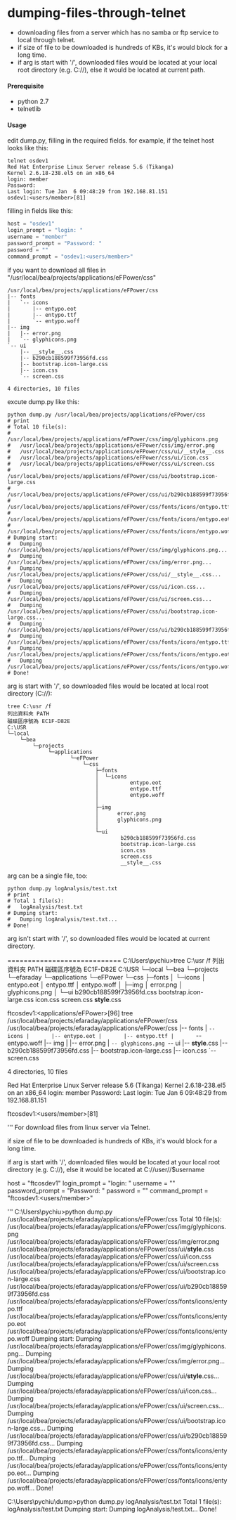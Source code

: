 # dumping-files-through-telnet
- downloading files from a server which has no samba or ftp service to local through telnet.
- if size of file to be downloaded is hundreds of KBs, it's would block for a long time.
- if arg is start with '/', downloaded files would be located at your local root directory (e.g. C://), else it would be located at current path.

#### Prerequisite
- python 2.7
- telnetlib

#### Usage
edit dump.py, filling in the required fields.
for example, if the telnet host looks like this:
```
telnet osdev1
Red Hat Enterprise Linux Server release 5.6 (Tikanga)
Kernel 2.6.18-238.el5 on an x86_64
login: member
Password:
Last login: Tue Jan  6 09:48:29 from 192.168.81.151
osdev1:<users/member>[81]
```
filling in fields like this:
```python
host = "osdev1"
login_prompt = "login: "
username = "member"
password_prompt = "Password: "
password = ""
command_prompt = "osdev1:<users/member>"
```
if you want to download all files in "/usr/local/bea/projects/applications/eFPower/css"
```
/usr/local/bea/projects/applications/eFPower/css
|-- fonts
|   `-- icons
|       |-- entypo.eot
|       |-- entypo.ttf
|       `-- entypo.woff
|-- img
|   |-- error.png
|   `-- glyphicons.png
`-- ui
    |-- __style__.css
    |-- b290cb188599f73956fd.css
    |-- bootstrap.icon-large.css
    |-- icon.css
    `-- screen.css

4 directories, 10 files
```
excute dump.py like this:
```
python dump.py /usr/local/bea/projects/applications/eFPower/css
# print
# Total 10 file(s):
#   /usr/local/bea/projects/applications/eFPower/css/img/glyphicons.png
#   /usr/local/bea/projects/applications/eFPower/css/img/error.png
#   /usr/local/bea/projects/applications/eFPower/css/ui/__style__.css
#   /usr/local/bea/projects/applications/eFPower/css/ui/icon.css
#   /usr/local/bea/projects/applications/eFPower/css/ui/screen.css
#   /usr/local/bea/projects/applications/eFPower/css/ui/bootstrap.icon-large.css
#   /usr/local/bea/projects/applications/eFPower/css/ui/b290cb188599f73956fd.css
#   /usr/local/bea/projects/applications/eFPower/css/fonts/icons/entypo.ttf
#   /usr/local/bea/projects/applications/eFPower/css/fonts/icons/entypo.eot
#   /usr/local/bea/projects/applications/eFPower/css/fonts/icons/entypo.woff
# Dumping start:
#   Dumping /usr/local/bea/projects/applications/eFPower/css/img/glyphicons.png...
#   Dumping /usr/local/bea/projects/applications/eFPower/css/img/error.png...
#   Dumping /usr/local/bea/projects/applications/eFPower/css/ui/__style__.css...
#   Dumping /usr/local/bea/projects/applications/eFPower/css/ui/icon.css...
#   Dumping /usr/local/bea/projects/applications/eFPower/css/ui/screen.css...
#   Dumping /usr/local/bea/projects/applications/eFPower/css/ui/bootstrap.icon-large.css...
#   Dumping /usr/local/bea/projects/applications/eFPower/css/ui/b290cb188599f73956fd.css...
#   Dumping /usr/local/bea/projects/applications/eFPower/css/fonts/icons/entypo.ttf...
#   Dumping /usr/local/bea/projects/applications/eFPower/css/fonts/icons/entypo.eot...
#   Dumping /usr/local/bea/projects/applications/eFPower/css/fonts/icons/entypo.woff...
# Done!
```
arg is start with '/', so downloaded files would be located at local root directory (C://):
```
tree C:\usr /f
列出資料夾 PATH
磁碟區序號為 EC1F-D82E
C:\USR
└─local
    └─bea
        └─projects
             └─applications
                    └─eFPower
                        └─css
                            ├─fonts
                            │  └─icons
                            │          entypo.eot
                            │          entypo.ttf
                            │          entypo.woff
                            │
                            ├─img
                            │      error.png
                            │      glyphicons.png
                            │
                            └─ui
                                    b290cb188599f73956fd.css
                                    bootstrap.icon-large.css
                                    icon.css
                                    screen.css
                                    __style__.css
```
arg can be a single file, too:
```
python dump.py logAnalysis/test.txt
# print
# Total 1 file(s):
#   logAnalysis/test.txt
# Dumping start:
#   Dumping logAnalysis/test.txt...
# Done!
```
arg isn't start with '/', so downloaded files would be located at current directory.

============================
C:\Users\pychiu>tree C:\usr /f
列出資料夾 PATH
磁碟區序號為 EC1F-D82E
C:\USR
└─local
    └─bea
        └─projects
            └─efaraday
                └─applications
                    └─eFPower
                        └─css
                            ├─fonts
                            │  └─icons
                            │          entypo.eot
                            │          entypo.ttf
                            │          entypo.woff
                            │
                            ├─img
                            │      error.png
                            │      glyphicons.png
                            │
                            └─ui
                                    b290cb188599f73956fd.css
                                    bootstrap.icon-large.css
                                    icon.css
                                    screen.css
                                    __style__.css

ftcosdev1:<applications/eFPower>[96] tree /usr/local/bea/projects/efaraday/applications/eFPower/css
/usr/local/bea/projects/efaraday/applications/eFPower/css
|-- fonts
|   `-- icons
|       |-- entypo.eot
|       |-- entypo.ttf
|       `-- entypo.woff
|-- img
|   |-- error.png
|   `-- glyphicons.png
`-- ui
    |-- __style__.css
    |-- b290cb188599f73956fd.css
    |-- bootstrap.icon-large.css
    |-- icon.css
    `-- screen.css

4 directories, 10 files

Red Hat Enterprise Linux Server release 5.6 (Tikanga)
Kernel 2.6.18-238.el5 on an x86_64
login: member
Password:
Last login: Tue Jan  6 09:48:29 from 192.168.81.151

ftcosdev1:<users/member>[81]

'''
For download files from linux server via Telnet.

if size of file to be downloaded is hundreds of KBs, 
it's would block for a long time.

if arg is start with '/',
downloaded files would be located at your local root directory (e.g. C://),
else it would be located at C://user//$username

host = "ftcosdev1"
login_prompt = "login: "
username = ""
password_prompt = "Password: "
password = ""
command_prompt = "ftcosdev1:<users/member>"


'''
C:\Users\pychiu>python dump.py /usr/local/bea/projects/efaraday/applications/eFPower/css
Total 10 file(s):
  /usr/local/bea/projects/efaraday/applications/eFPower/css/img/glyphicons.png
  /usr/local/bea/projects/efaraday/applications/eFPower/css/img/error.png
  /usr/local/bea/projects/efaraday/applications/eFPower/css/ui/__style__.css
  /usr/local/bea/projects/efaraday/applications/eFPower/css/ui/icon.css
  /usr/local/bea/projects/efaraday/applications/eFPower/css/ui/screen.css
  /usr/local/bea/projects/efaraday/applications/eFPower/css/ui/bootstrap.icon-large.css
  /usr/local/bea/projects/efaraday/applications/eFPower/css/ui/b290cb188599f73956fd.css
  /usr/local/bea/projects/efaraday/applications/eFPower/css/fonts/icons/entypo.ttf
  /usr/local/bea/projects/efaraday/applications/eFPower/css/fonts/icons/entypo.eot
  /usr/local/bea/projects/efaraday/applications/eFPower/css/fonts/icons/entypo.woff
Dumping start:
  Dumping /usr/local/bea/projects/efaraday/applications/eFPower/css/img/glyphicons.png...
  Dumping /usr/local/bea/projects/efaraday/applications/eFPower/css/img/error.png...
  Dumping /usr/local/bea/projects/efaraday/applications/eFPower/css/ui/__style__.css...
  Dumping /usr/local/bea/projects/efaraday/applications/eFPower/css/ui/icon.css...
  Dumping /usr/local/bea/projects/efaraday/applications/eFPower/css/ui/screen.css...
  Dumping /usr/local/bea/projects/efaraday/applications/eFPower/css/ui/bootstrap.icon-large.css...
  Dumping /usr/local/bea/projects/efaraday/applications/eFPower/css/ui/b290cb188599f73956fd.css...
  Dumping /usr/local/bea/projects/efaraday/applications/eFPower/css/fonts/icons/entypo.ttf...
  Dumping /usr/local/bea/projects/efaraday/applications/eFPower/css/fonts/icons/entypo.eot...
  Dumping /usr/local/bea/projects/efaraday/applications/eFPower/css/fonts/icons/entypo.woff...
Done!

C:\Users\pychiu\dump>python dump.py logAnalysis/test.txt
Total 1 file(s):
  logAnalysis/test.txt
Dumping start:
  Dumping logAnalysis/test.txt...
Done!
